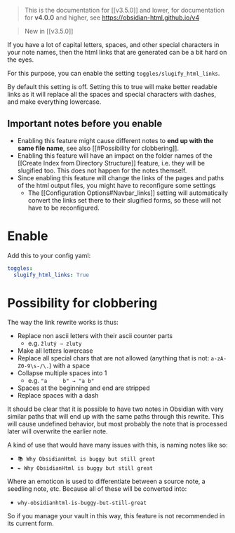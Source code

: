 > This is the documentation for [[v3.5.0]] and lower, for documentation for **v4.0.0** and higher, see https://obsidian-html.github.io/v4

>New in [[v3.5.0]]

If you have a lot of capital letters, spaces, and other special characters in your note names, then the html links that are generated can be a bit hard on the eyes.

For this purpose, you can enable the setting `toggles/slugify_html_links`.

By default this setting is off. Setting this to true will make better readable links as it will replace all the spaces and special characters with dashes, and make everything lowercase. 

## Important notes before you enable
- Enabling this feature might cause different notes to **end up with the same file name**, see also [[#Possibility for clobbering]].
- Enabling this feature will have an impact on the folder names of the [[Create Index from Directory Structure]] feature, i.e. they will be slugified too. This does not happen for the notes themself.
- Since enabling this feature will change the links of the pages and paths of the html output files, you might have to reconfigure some settings
	- The [[Configuration Options#Navbar_links]] setting will automatically convert the links set there to their slugified forms, so these will not have to be reconfigured.

# Enable
Add this to your config yaml:
``` yaml
toggles:
  slugify_html_links: True
```


# Possibility for clobbering
The way the link rewrite works is thus:
- Replace non ascii letters with their ascii counter parts
	- e.g. `žlutý → zluty`
- Make all letters lowercase
- Replace all special chars that are not allowed (anything that is not: `a-zA-Z0-9\s-/\.`) with a space
- Collapse multiple spaces into 1
	- e.g. `"a     b" → "a b"`
- Spaces at the beginning and end are stripped
- Replace spaces with a dash

It should be clear that it is possible to have two notes in Obsidian with very similar paths that will end up with the same paths through this rewrite. This will cause undefined behavior, but most probably the note that is processed later will overwrite the earlier note.

A kind of use that would have many issues with this, is naming notes like so:
- `📚 Why ObsidianHtml is buggy but still great`
- `✒️ Why ObsidianHtml is buggy but still great`

Where an emoticon is used to differentiate between a source note, a seedling note, etc. Because all of these will be converted into:
- `why-obsidianhtml-is-buggy-but-still-great`

So if you manage your vault in this way, this feature is not recommended in its current form.